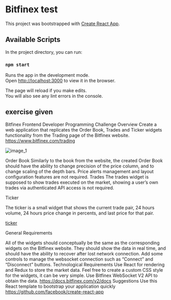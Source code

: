 # Bitfinex test

This project was bootstrapped with [Create React App](https://github.com/facebook/create-react-app).

## Available Scripts

In the project directory, you can run:

### `npm start`

Runs the app in the development mode.<br>
Open [http://localhost:3000](http://localhost:3000) to view it in the browser.

The page will reload if you make edits.<br>
You will also see any lint errors in the console.


## exercise given

Bitfinex Frontend Developer Programming Challenge
Overview
Create a web application that replicates the Order Book, Trades and Ticker widgets functionality from the Trading page of the Bitfinex website.
https://www.bitfinex.com/trading

![image_1](https://lh4.googleusercontent.com/7ZxBj7VY-JL-Ug---Kgp1YAgp07kQb38MxRSMrQVBy4JBAZcZiuN52ibAzA2-5kMcp2gdljHvHWi6ybZ54mPl18hmdN2xUnpxvv3--zf3LJxr8F_xQyY-0jcJwo1W6gbA9NO_GQ9=w1287-h1460)

Order Book
Similarly to the book from the website, the created Order Book should have the ability to change precision of the price column, and to change scaling of the depth bars. Price alerts management and layout configuration features are not required.
Trades
The trades widget is supposed to show trades executed on the market, showing a user’s own trades via authenticated API access is not required.


Ticker

The ticker is a small widget that shows the current trade pair, 24 hours volume, 24 hours price change in percents, and last price for that pair.

[ticker](https://lh3.googleusercontent.com/w2J_v7540LdaaGsdstgDmF05opJrKK56fzaVl2XacELAzdlDZGFe9fjujbR7mVSXvfro-jefJmV0JnwGShqrgRnqv90Jlyi0hoccsBka2SQ3qHISPctkXF3Plv2DheroxcqOlm9r)

General Requirements

All of the widgets should conceptually be the same as the corresponding widgets on the Bitfinex website. They should show the data in real time, and should have the ability to recover after lost network connection. Add some controls to manage the websocket connection such as “Connect” and “Disconnect” buttons.
Technological Requirements
Use React for rendering and Redux to store the market data. Feel free to create a custom CSS style for the widgets, it can be very simple. Use Bitfinex WebSocket V2 API to obtain the data.
https://docs.bitfinex.com/v2/docs
Suggestions
Use this React template to bootstrap your application quickly
https://github.com/facebook/create-react-app



